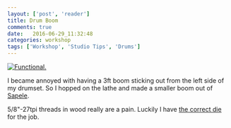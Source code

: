 ```yaml
---
layout: ['post', 'reader']
title: Drum Boom
comments: true
date:   2016-06-29_11:32:48 
categories: workshop
tags: ['Workshop', 'Studio Tips', 'Drums']
---
```


[![Functional.](/assets/Experiments/Thumbnails/DrumBoom.jpg)](/assets/Experiments/DrumBoom.jpg)

I became annoyed with having a 3ft boom sticking out from the left side of my drumset. So I hopped on the lathe and made a smaller boom out of [Sapele](http://www.wood-database.com/lumber-identification/hardwoods/sapele/).

5/8"-27tpi threads in wood really are a pain. Luckily I have [the correct die](http://www.mscdirect.com/product/details/03936275) for the job.
